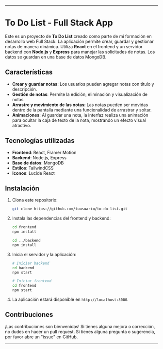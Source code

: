 

---

# To Do List - Full Stack App

Este es un proyecto de **To Do List** creado como parte de mi formación en desarrollo web Full Stack. La aplicación permite crear, guardar y gestionar notas de manera dinámica. Utiliza **React** en el frontend y un servidor backend con **Node.js** y **Express** para manejar las solicitudes de notas. Los datos se guardan en una base de datos MongoDB.

## Características

- **Crear y guardar notas**: Los usuarios pueden agregar notas con título y descripción.
- **Gestión de notas**: Permite la edición, eliminación y visualización de notas.
- **Arrastre y movimiento de las notas**: Las notas pueden ser movidas dentro de la pantalla mediante una funcionalidad de arrastrar y soltar.
- **Animaciones**: Al guardar una nota, la interfaz realiza una animación para ocultar la caja de texto de la nota, mostrando un efecto visual atractivo.

## Tecnologías utilizadas

- **Frontend**: React, Framer Motion
- **Backend**: Node.js, Express
- **Base de datos**: MongoDB
- **Estilos**: TailwindCSS
- **Iconos**: Lucide React

## Instalación

1. Clona este repositorio:

   ```bash
   git clone https://github.com/tuusuario/to-do-list.git
   ```

2. Instala las dependencias del frontend y backend:

   ```bash
   cd frontend
   npm install

   cd ../backend
   npm install
   ```

3. Inicia el servidor y la aplicación:

   ```bash
   # Iniciar backend
   cd backend
   npm start

   # Iniciar frontend
   cd frontend
   npm start
   ```

4. La aplicación estará disponible en `http://localhost:3000`.

## Contribuciones

¡Las contribuciones son bienvenidas! Si tienes alguna mejora o corrección, no dudes en hacer un pull request. Si tienes alguna pregunta o sugerencia, por favor abre un "issue" en GitHub.

---

